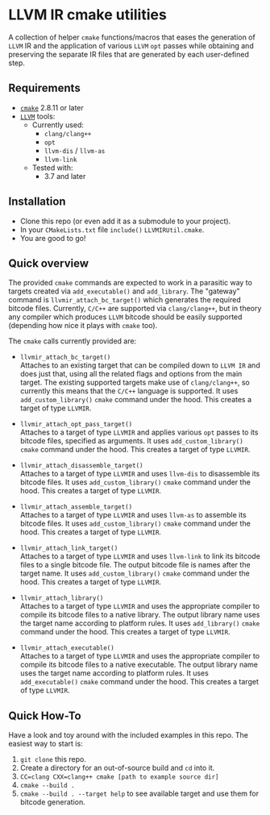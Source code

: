 # LLVM IR cmake utilities

A collection of helper `cmake` functions/macros that eases the generation of `LLVM` IR and the application of various
`LLVM` `opt` passes while obtaining and preserving the separate IR files that are generated by each user-defined step.


## Requirements

- [`cmake`][1] 2.8.11 or later
- [`LLVM`][2] tools:  
  - Currently used:  
    - `clang/clang++`
    - `opt`
    - `llvm-dis` / `llvm-as`
    - `llvm-link`
  - Tested with:  
    - 3.7 and later


## Installation

- Clone this repo (or even add it as a submodule to your project).
- In your `CMakeLists.txt` file `include()` `LLVMIRUtil.cmake`.
- You are good to go!


## Quick overview

The provided `cmake` commands are expected to work in a parasitic way to targets created via `add_executable()` and
`add_library`. The "gateway" command is `llvmir_attach_bc_target()` which generates the required bitcode files.
Currently, `C/C++` are supported via `clang/clang++`, but in theory any compiler which produces `LLVM` bitcode should be
easily supported (depending how nice it plays with `cmake` too).

The `cmake` calls currently provided are:

- `llvmir_attach_bc_target()`  
  Attaches to an existing target that can be compiled down to `LLVM IR` and does just that, using all the related flags
  and options from the main target. The existing supported targets make use of `clang/clang++`, so currently this means
  that the `C/C++` language is supported. It uses `add_custom_library()` `cmake` command under the hood. This creates a
  target of type `LLVMIR`.

- `llvmir_attach_opt_pass_target()`  
  Attaches to a target of type `LLVMIR` and applies various `opt` passes to its bitcode files, specified as arguments.
  It uses `add_custom_library()` `cmake` command under the hood. This creates a target of type `LLVMIR`.

- `llvmir_attach_disassemble_target()`  
  Attaches to a target of type `LLVMIR` and uses `llvm-dis` to disassemble its bitcode files. It uses
  `add_custom_library()` `cmake` command under the hood. This creates a target of type `LLVMIR`.

- `llvmir_attach_assemble_target()`  
  Attaches to a target of type `LLVMIR` and uses `llvm-as` to assemble its bitcode files. It uses `add_custom_library()`
  `cmake` command under the hood. This creates a target of type
  `LLVMIR`.

- `llvmir_attach_link_target()`  
  Attaches to a target of type `LLVMIR` and uses `llvm-link` to link its bitcode files to a single bitcode file. The
  output bitcode file is names after the target name. It uses `add_custom_library()` `cmake` command under the hood.
  This creates a target of type `LLVMIR`.

- `llvmir_attach_library()`  
  Attaches to a target of type `LLVMIR` and uses the appropriate compiler to compile its bitcode files to a native
  library. The output library name uses the target name according to platform rules. It uses `add_library()` `cmake`
  command under the hood. This creates a target of type `LLVMIR`.

- `llvmir_attach_executable()`  
  Attaches to a target of type `LLVMIR` and uses the appropriate compiler to compile its bitcode files to a native
  executable. The output library name uses the target name according to platform rules. It uses `add_executable()`
  `cmake` command under the hood. This creates a target of type `LLVMIR`.


## Quick How-To

Have a look and toy around with the included examples in this repo. The easiest way to start is:

1. `git clone` this repo.
2. Create a directory for an out-of-source build and `cd` into it.
3. `CC=clang CXX=clang++ cmake [path to example source dir]`
4. `cmake --build .`
5. `cmake --build . --target help` to see available target and use them for bitcode generation.


[1]: https://cmake.org
[2]: www.llvm.org

